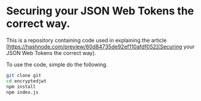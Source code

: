 # Securing your JSON Web Tokens the correct way.
This is a repository containing code used in explaining the article [https://hashnode.com/preview/60d84735de92ef110afdf052](Securing your JSON Web Tokens the correct way).

To use the code, simple do the following.

```bash
git clone git
cd encryptedjwt
npm install
npm index.js

```
